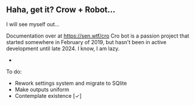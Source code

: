 Haha, get it?
Crow + Robot...
-
I will see myself out...

Documentation over at https://sen.wtf/cro
Cro bot is a passion project that started somewhere in February of 2019, but hasn't been in active development until late 2024. I know, I am lazy.

-
To do:
- Rework settings system and migrate to SQlite
- Make outputs uniform
- Contemplate existence [✓]
